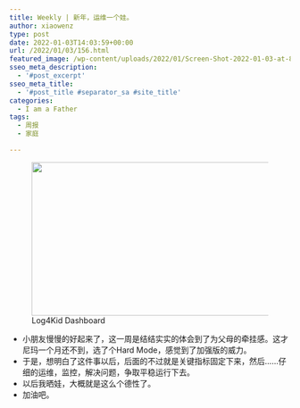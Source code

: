 ```yaml
---
title: Weekly | 新年，运维一个娃。
author: xiaowenz
type: post
date: 2022-01-03T14:03:59+00:00
url: /2022/01/03/156.html
featured_image: /wp-content/uploads/2022/01/Screen-Shot-2022-01-03-at-8.40.52-PM.png
sseo_meta_description:
  - '#post_excerpt'
sseo_meta_title:
  - '#post_title #separator_sa #site_title'
categories:
  - I am a Father
tags:
  - 周报
  - 家庭

---
```

<div class="wp-block-image">
  <figure class="aligncenter size-large is-resized"><img loading="lazy" src="https://www.xiaowenz.com/wp-content/uploads/2022/01/Screen-Shot-2022-01-03-at-8.40.52-PM-1024x509.png" alt="" class="wp-image-157" width="554" height="275" srcset="https://www.xiaowenz.com/wp-content/uploads/2022/01/Screen-Shot-2022-01-03-at-8.40.52-PM-1024x509.png 1024w, https://www.xiaowenz.com/wp-content/uploads/2022/01/Screen-Shot-2022-01-03-at-8.40.52-PM-300x149.png 300w, https://www.xiaowenz.com/wp-content/uploads/2022/01/Screen-Shot-2022-01-03-at-8.40.52-PM-768x382.png 768w, https://www.xiaowenz.com/wp-content/uploads/2022/01/Screen-Shot-2022-01-03-at-8.40.52-PM-720x358.png 720w, https://www.xiaowenz.com/wp-content/uploads/2022/01/Screen-Shot-2022-01-03-at-8.40.52-PM.png 1348w" sizes="(max-width: 554px) 100vw, 554px" /><figcaption>Log4Kid Dashboard</figcaption></figure>
</div>

  * 小朋友慢慢的好起来了，这一周是结结实实的体会到了为父母的牵挂感。这才尼玛一个月还不到，选了个Hard Mode，感觉到了加强版的威力。
  * 于是，想明白了这件事以后，后面的不过就是关键指标固定下来，然后……仔细的运维，监控，解决问题，争取平稳运行下去。
  * 以后我晒娃，大概就是这么个德性了。
  * 加油吧。